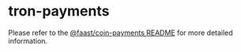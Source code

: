 # tron-payments

Please refer to the [@faast/coin-payments README](../coin-payments/README.md) for more detailed information.